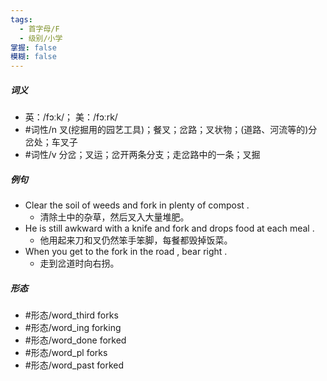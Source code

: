 ```yaml
---
tags:
  - 首字母/F
  - 级别/小学
掌握: false
模糊: false
---
```

##### 词义
- 英：/fɔːk/； 美：/fɔːrk/
- #词性/n  叉(挖掘用的园艺工具)；餐叉；岔路；叉状物；(道路、河流等的)分岔处；车叉子
- #词性/v  分岔；叉运；岔开两条分支；走岔路中的一条；叉掘
##### 例句
- Clear the soil of weeds and fork in plenty of compost .
	- 清除土中的杂草，然后叉入大量堆肥。
- He is still awkward with a knife and fork and drops food at each meal .
	- 他用起来刀和叉仍然笨手笨脚，每餐都毁掉饭菜。
- When you get to the fork in the road , bear right .
	- 走到岔道时向右拐。
##### 形态
- #形态/word_third forks
- #形态/word_ing forking
- #形态/word_done forked
- #形态/word_pl forks
- #形态/word_past forked
